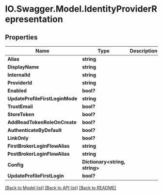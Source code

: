 # IO.Swagger.Model.IdentityProviderRepresentation
## Properties

Name | Type | Description | Notes
------------ | ------------- | ------------- | -------------
**Alias** | **string** |  | [optional] 
**DisplayName** | **string** |  | [optional] 
**InternalId** | **string** |  | [optional] 
**ProviderId** | **string** |  | [optional] 
**Enabled** | **bool?** |  | [optional] 
**UpdateProfileFirstLoginMode** | **string** |  | [optional] 
**TrustEmail** | **bool?** |  | [optional] 
**StoreToken** | **bool?** |  | [optional] 
**AddReadTokenRoleOnCreate** | **bool?** |  | [optional] 
**AuthenticateByDefault** | **bool?** |  | [optional] 
**LinkOnly** | **bool?** |  | [optional] 
**FirstBrokerLoginFlowAlias** | **string** |  | [optional] 
**PostBrokerLoginFlowAlias** | **string** |  | [optional] 
**Config** | **Dictionary&lt;string, string&gt;** |  | [optional] 
**UpdateProfileFirstLogin** | **bool?** |  | [optional] 

[[Back to Model list]](../README.md#documentation-for-models) [[Back to API list]](../README.md#documentation-for-api-endpoints) [[Back to README]](../README.md)

